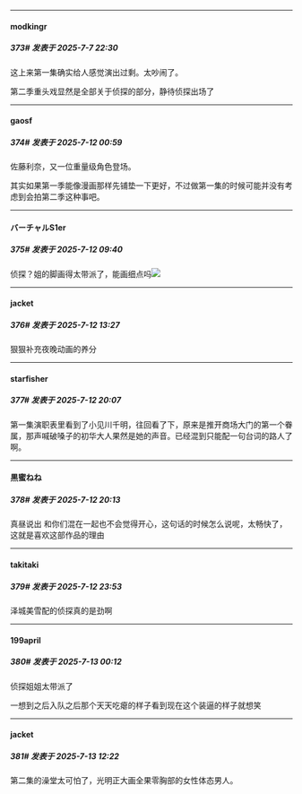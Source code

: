 ﻿
*****

####  modkingr  
##### 373#       发表于 2025-7-7 22:30

这上来第一集确实给人感觉演出过剩。太吵闹了。

第二季重头戏显然是全部关于侦探的部分，静待侦探出场了

*****

####  gaosf  
##### 374#       发表于 2025-7-12 00:59

佐藤利奈，又一位重量级角色登场。

其实如果第一季能像漫画那样先铺垫一下更好，不过做第一集的时候可能并没有考虑到会拍第二季这种事吧。


*****

####  バーチャルS1er  
##### 375#       发表于 2025-7-12 09:40

侦探？姐的脚画得太带派了，能画细点吗<img src="https://static.stage1st.com/image/smiley/face2017/067.png" referrerpolicy="no-referrer">


*****

####  jacket  
##### 376#       发表于 2025-7-12 13:27

狠狠补充夜晚动画的养分


*****

####  starfisher  
##### 377#       发表于 2025-7-12 20:07

第一集演职表里看到了小见川千明，往回看了下，原来是推开商场大门的第一个眷属，那声喊破嗓子的初华大人果然是她的声音。已经混到只能配一句台词的路人了啊。


*****

####  黒蜜ねね  
##### 378#       发表于 2025-7-12 20:13

真昼说出 和你们混在一起也不会觉得开心，这句话的时候怎么说呢，太畅快了，这就是喜欢这部作品的理由


*****

####  takitaki  
##### 379#       发表于 2025-7-12 23:53

泽城美雪配的侦探真的是劲啊


*****

####  199april  
##### 380#       发表于 2025-7-13 00:12

侦探姐姐太带派了

一想到之后入队之后那个天天吃瘪的样子看到现在这个装逼的样子就想笑


*****

####  jacket  
##### 381#       发表于 2025-7-13 12:22

第二集的澡堂太可怕了，光明正大画全果零胸部的女性体态男人。

